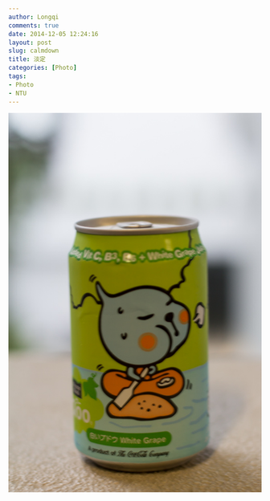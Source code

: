 ```yaml
---
author: Longqi
comments: true
date: 2014-12-05 12:24:16
layout: post
slug: calmdown
title: 淡定
categories: [Photo]
tags:
- Photo
- NTU
---
```


<img src="/public/images/photos/img8692.jpg" alt="Photo"/>

